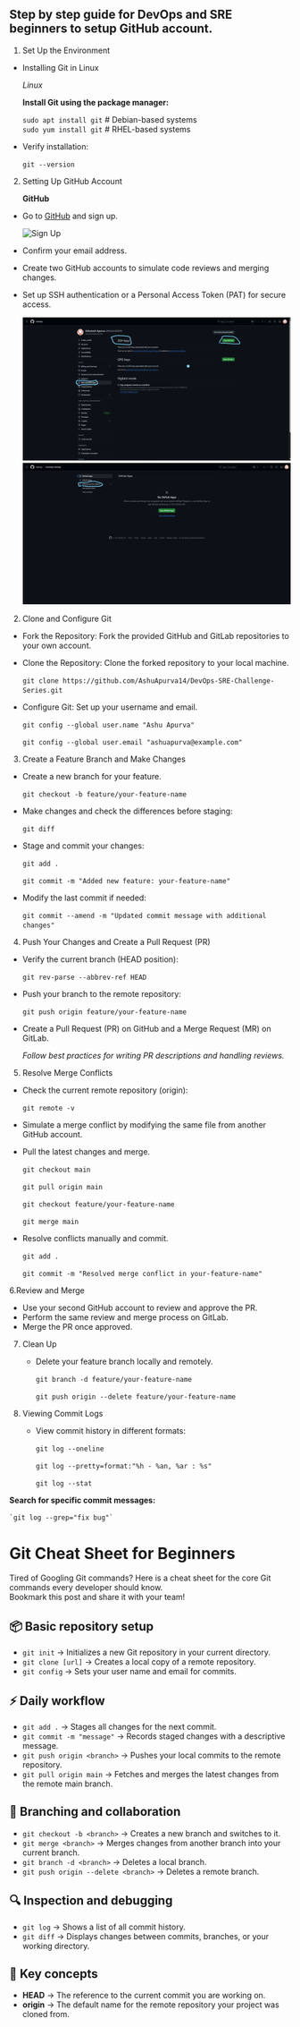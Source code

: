## Step by step guide for DevOps and SRE beginners to setup GitHub account.

1. Set Up the Environment

  - Installing Git in Linux

    *Linux*  

    **Install Git using the package manager:**

     ``sudo apt install git``    # Debian-based systems  
     ``sudo yum install git``  # RHEL-based systems

    
- Verify installation:
    
    ``git --version``


2. Setting Up GitHub Account

    **GitHub**

 - Go to [GitHub](https://github.com/) and sign up.

   ![Sign Up](DevOps_SRE_Challenge/Day_2/Day2-2.png)
   
 - Confirm your email address.

 - Create two GitHub accounts to simulate code reviews and merging changes.

 - Set up SSH authentication or a Personal Access Token (PAT) for secure access.

     ![Set up SSH](image.png)
     ![Personal Access Token](image-1.png)


2. Clone and Configure Git

  - Fork the Repository: Fork the provided GitHub and GitLab repositories to your own account.
  - Clone the Repository: Clone the forked repository to your local machine.

    `git clone https://github.com/AshuApurva14/DevOps-SRE-Challenge-Series.git`

  - Configure Git: Set up your username and email.
   
    `git config --global user.name "Ashu Apurva"`

    `git config --global user.email "ashuapurva@example.com"`




3. Create a Feature Branch and Make Changes

  - Create a new branch for your feature.

     `git checkout -b feature/your-feature-name`

  - Make changes and check the differences before staging:

    

     `git diff`

  - Stage and commit your changes:

   
     `git add .`



     `git commit -m "Added new feature: your-feature-name"`


  - Modify the last commit if needed:

     `git commit --amend -m "Updated commit message with additional changes"`


4. Push Your Changes and Create a Pull Request (PR)


  - Verify the current branch (HEAD position):

     `git rev-parse --abbrev-ref HEAD`

  - Push your branch to the remote repository:

     `git push origin feature/your-feature-name`

  - Create a Pull Request (PR) on GitHub and a Merge Request (MR) on GitLab.

    *Follow best practices for writing PR descriptions and handling reviews.*


5. Resolve Merge Conflicts

  - Check the current remote repository (origin):

    `git remote -v`

  - Simulate a merge conflict by modifying the same file from another GitHub account.

  - Pull the latest changes and merge.

    `git checkout main`

    `git pull origin main`

    `git checkout feature/your-feature-name`

    `git merge main`

  - Resolve conflicts manually and commit.

    `git add .`

    `git commit -m "Resolved merge conflict in your-feature-name"`


6.Review and Merge

   - Use your second GitHub account to review and approve the PR.
   - Perform the same review and merge process on GitLab.
   - Merge the PR once approved.


7. Clean Up

   - Delete your feature branch locally and remotely.

     `git branch -d feature/your-feature-name`

     `git push origin --delete feature/your-feature-name`

8. Viewing Commit Logs

   - View commit history in different formats:

     `git log --oneline`

     `git log --pretty=format:"%h - %an, %ar : %s"`

     `git log --stat`

  **Search for specific commit messages:**

    `git log --grep="fix bug"`   


# Git Cheat Sheet for Beginners

Tired of Googling Git commands? Here is a cheat sheet for the core Git commands every developer should know.  
Bookmark this post and share it with your team!  

## 📦 Basic repository setup
- `git init` → Initializes a new Git repository in your current directory.  
- `git clone [url]` → Creates a local copy of a remote repository.  
- `git config` → Sets your user name and email for commits.  

## ⚡ Daily workflow
- `git add .` → Stages all changes for the next commit.  
- `git commit -m "message"` → Records staged changes with a descriptive message.  
- `git push origin <branch>` → Pushes your local commits to the remote repository.  
- `git pull origin main` → Fetches and merges the latest changes from the remote main branch.  

## 🌱 Branching and collaboration
- `git checkout -b <branch>` → Creates a new branch and switches to it.  
- `git merge <branch>` → Merges changes from another branch into your current branch.  
- `git branch -d <branch>` → Deletes a local branch.  
- `git push origin --delete <branch>` → Deletes a remote branch.  

## 🔍 Inspection and debugging
- `git log` → Shows a list of all commit history.  
- `git diff` → Displays changes between commits, branches, or your working directory.  

## 🧠 Key concepts
- **HEAD** → The reference to the current commit you are working on.  
- **origin** → The default name for the remote repository your project was cloned from.  
